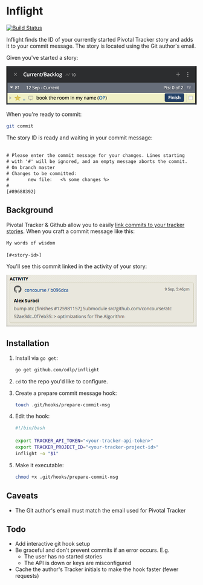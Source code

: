 # Inflight

[![Build Status](https://travis-ci.org/odlp/inflight.svg?branch=master)](https://travis-ci.org/odlp/inflight)

Inflight finds the ID of your currently started Pivotal Tracker story and adds it to your commit message. The story is located using the Git author's email.

Given you've started a story:

![Tracker commit example](assets/started-story-example.png)

When you're ready to commit:

```sh
git commit
```

The story ID is ready and waiting in your commit message:

```

# Please enter the commit message for your changes. Lines starting
# with '#' will be ignored, and an empty message aborts the commit.
# On branch master
# Changes to be committed:
#       new file:   <% some changes %>
#
[#89688392]
```

## Background

Pivotal Tracker & Github allow you to easily [link commits to your tracker stories](http://www.pivotaltracker.com/blog/guide-githubs-service-hook-tracker/). When you craft a commit message like this:

```
My words of wisdom

[#<story-id>]
```

You'll see this commit linked in the activity of your story:

![Tracker commit example](assets/tracker-commit-example.png)


## Installation

1. Install via `go get`:

    ```sh
    go get github.com/odlp/inflight
    ```

2. `cd` to the repo you'd like to configure.

3. Create a prepare commit message hook:

    ```sh
    touch .git/hooks/prepare-commit-msg
    ```

4. Edit the hook:

    ```sh
    #!/bin/bash

    export TRACKER_API_TOKEN="<your-tracker-api-token>"
    export TRACKER_PROJECT_ID="<your-tracker-project-id>"
    inflight -o "$1"
    ```

5. Make it executable:

    ```sh
    chmod +x .git/hooks/prepare-commit-msg
    ```

## Caveats

- The Git author's email must match the email used for Pivotal Tracker

## Todo

- Add interactive git hook setup
- Be graceful and don't prevent commits if an error occurs. E.g.
    - The user has no started stories
    - The API is down or keys are misconfigured
- Cache the author's Tracker initials to make the hook faster (fewer requests)
